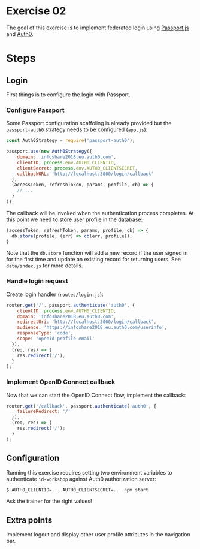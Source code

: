 # Exercise 02

The goal of this exercise is to implement federated login using [Passport.js](http://www.passportjs.org/) and [Auth0](https://auth0.com).

# Steps

## Login

First things is to configure the login with Passport.

### Configure Passport

Some Passport configuration scaffoling is already provided but the `passport-auth0` strategy needs to be configured (`app.js`):

```javascript
const Auth0Strategy = require('passport-auth0');

passport.use(new Auth0Strategy({
    domain: 'infoshare2018.eu.auth0.com',
    clientID: process.env.AUTH0_CLIENTID,
    clientSecret: process.env.AUTH0_CLIENTSECRET,
    callbackURL: 'http://localhost:3000/login/callback'
  },
  (accessToken, refreshToken, params, profile, cb) => {
    // ...
  }
));
```

The callback will be invoked when the authentication process completes. At this point we need to store user profile in the database:

```javascript
(accessToken, refreshToken, params, profile, cb) => {
  db.store(profile, (err) => cb(err, profile));
}
```

Note that the `db.store` function will add a new record if the user signed in for the first time and update an existing record for returning users. See `data/index.js` for more details.

### Handle login request

Create login handler (`routes/login.js`):

```javascript
router.get('/', passport.authenticate('auth0', {
    clientID: process.env.AUTH0_CLIENTID,
    domain: 'infoshare2018.eu.auth0.com',
    redirectUri: 'http://localhost:3000/login/callback',
    audience: 'https://infoshare2018.eu.auth0.com/userinfo',
    responseType: 'code',
    scope: 'openid profile email'
  }),
  (req, res) => {
    res.redirect('/');
  }
);
```

### Implement OpenID Connect callback

Now that we can start the OpenID Connect flow, implement the callback:

```javascript
router.get('/callback', passport.authenticate('auth0', {
    failureRedirect: '/'
  }),
  (req, res) => {
    res.redirect('/');
  }
);
```

## Configuration

Running this exercise requires setting two environment variables to authenticate `id-workshop` against Auth0 authorization server:

```bash
$ AUTH0_CLIENTID=... AUTH0_CLIENTSECRET=... npm start
```

Ask the trainer for the right values!

## Extra points

Implement logout and display other user profile attributes in the navigation bar.
